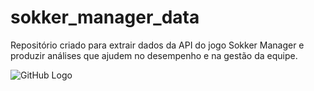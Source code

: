 # sokker_manager_data
 Repositório criado para extrair dados da API do jogo Sokker Manager e produzir análises que ajudem no desempenho e na gestão da equipe.
 
 ![GitHub Logo](https://cdn.nichesites.pikoya.com/gamestough_com/images/games/5151/slider.jpg)
